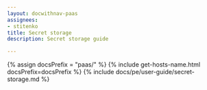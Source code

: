 ```yaml
---
layout: docwithnav-paas
assignees:
- stitenko
title: Secret storage
description: Secret storage guide

---
```


{% assign docsPrefix = "paas/" %}
{% include get-hosts-name.html docsPrefix=docsPrefix %}
{% include docs/pe/user-guide/secret-storage.md %}